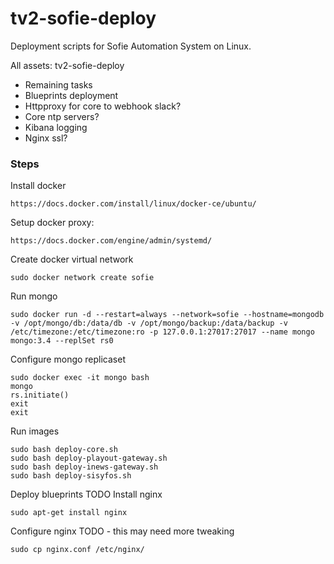 # tv2-sofie-deploy
Deployment scripts for Sofie Automation System on Linux.


All assets: tv2-sofie-deploy
- Remaining tasks
- Blueprints deployment
- Httpproxy for core to webhook slack?
- Core ntp servers?
- Kibana logging
- Nginx ssl?

    
### Steps
Install docker
```
https://docs.docker.com/install/linux/docker-ce/ubuntu/
```
Setup docker proxy:
```
https://docs.docker.com/engine/admin/systemd/ 
```
Create docker virtual network
```
sudo docker network create sofie
```
Run mongo
```
sudo docker run -d --restart=always --network=sofie --hostname=mongodb -v /opt/mongo/db:/data/db -v /opt/mongo/backup:/data/backup -v /etc/timezone:/etc/timezone:ro -p 127.0.0.1:27017:27017 --name mongo mongo:3.4 --replSet rs0
```
Configure mongo replicaset
```
sudo docker exec -it mongo bash
mongo
rs.initiate()
exit
exit
```
Run images
```
sudo bash deploy-core.sh
sudo bash deploy-playout-gateway.sh
sudo bash deploy-inews-gateway.sh
sudo bash deploy-sisyfos.sh
```
Deploy blueprints
TODO
Install nginx
````
sudo apt-get install nginx
````
Configure nginx
TODO - this may need more tweaking
```
sudo cp nginx.conf /etc/nginx/
```
